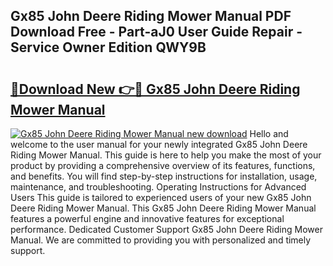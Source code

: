 ## Gx85 John Deere Riding Mower Manual PDF Download Free - Part-aJ0 User Guide Repair - Service Owner Edition QWY9B

# <h2><a href="http://bc88060.oget.top/?id=Gx85+John+Deere+Riding+Mower+Manual">🔗Download New 👉🔴 Gx85 John Deere Riding Mower Manual</a></h2>

[![Gx85 John Deere Riding Mower Manual new download](https://i.imgur.com/5g1atiW.png)](http://bc88060.oget.top/?id=Gx85+John+Deere+Riding+Mower+Manual)
Hello and welcome to the user manual for your newly integrated Gx85 John Deere Riding Mower Manual. This guide is here to help you make the most of your product by providing a comprehensive overview of its features, functions, and benefits. You will find step-by-step instructions for installation, usage, maintenance, and troubleshooting. Operating Instructions for Advanced Users This guide is tailored to experienced users of your new Gx85 John Deere Riding Mower Manual. This Gx85 John Deere Riding Mower Manual features a powerful engine and innovative features for exceptional performance. Dedicated Customer Support Gx85 John Deere Riding Mower Manual. We are committed to providing you with personalized and timely support.
